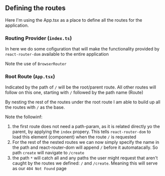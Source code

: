 ## Defining the routes

Here I'm using the App.tsx as a place to define all the routes for the application.

### Routing Provider (`index.ts`)

In here we do some cofiguration that will make the functionality provided by `react-router-dom` available to the entire application

Note the use of `BrowserRouter`

### Root Route (`App.tsx`)

Indicated by the path of `/` will be the root/parent route. All other routes will follow on this one, starting with `/` followed by the path name (Route)

By nesting the rest of the routes under the root route I am able to build up all the routes with `/` as the base.

Note the followinf:

1. the first route does not need a path-param, as it is related directly yo the parent, by applying the `index` propery. This tells `react-router-dom` to load this element (component) when the route `/` is requested
2. For the rest of the nested routes we can now simply specify the name in the path and react-router-dom will append `/` before it automatacally. So path `create` will navigate to `/create`
3. the path `*` will catch all and any paths the user might request that aren't caught by the routes we defined: `/` and `/create`. Meaning this will serve as our `404 Not Found` page
